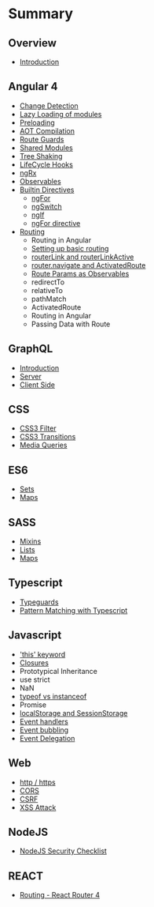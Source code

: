 # Summary

## Overview

* [Introduction](README.md)

## Angular 4

* [Change Detection](angular4/change-detection.md)
* [Lazy Loading of modules](angular4/lazy-loading-of-modules.md)
* [Preloading](angular4/preloading.md)
* [AOT Compilation](angular4/aot-compilation.md)
* [Route Guards](angular4/route-guards.md)
* [Shared Modules](angular4/shared-modules.md)
* [Tree Shaking](angular4/tree-shaking.md)
* [LifeCycle Hooks](angular4/lifecycle-hooks.md)
* [ngRx](angular4/ngrx.md)
* [Observables](angular4/rx-observables.md)
* [Builtin Directives](angular4/builtin-directives.md)
  * [ngFor](angular4/ngfor.md)
  * [ngSwitch](angular4/ngswitch.md)
  * [ngIf](angular4/ngif-directive.md)
  * [ngFor directive](angular4/ngfor-directive.md)
* [Routing](angular4/routing.md)
  * Routing in Angular
  * [Setting up basic routing](angular4/setting-up-basic-routing.md)
  * [routerLink and routerLinkActive](angular4/routerlink.md)
  * [router.navigate and ActivatedRoute](angular4/routernavigate.md)
  * [Route Params as Observables](angular4/route-params-and-data.md)
  * redirectTo
  * relativeTo
  * pathMatch
  * ActivatedRoute
  * Routing in Angular
  * Passing Data with Route

## GraphQL

* [Introduction](graphql/introduction.md)
* [Server](graphql/server.md)
* [Client Side](graphql/client-side.md)

## CSS

* [CSS3 Filter](css3-filter.md)
* [CSS3 Transitions](methods.md)
* [Media Queries](media-queries.md)

## ES6

* [Sets](es6/sets.md)
* [Maps](es6/maps.md)

## SASS

* [Mixins](sass-scss/sass-mixins.md)
* [Lists](sass-scss/lists.md)
* [Maps](sass-scss/maps.md)

## Typescript

* [Typeguards](typescript/typeguards.md)
* [Pattern Matching with Typescript](typescript/pattern-matching-with-typescript.md)

## Javascript

* ['this' keyword](javascript/this-keyword.md)
* [Closures](javascript/closures.md)
* Prototypical Inheritance
* use strict
* NaN
* [typeof vs instanceof](javascript/typeof-vs-instanceof.md)
* Promise
* [localStorage and SessionStorage](javascript/localstorage-and-sessionstorage.md)
* [Event handlers](javascript/event-handlers.md)
* [Event bubbling](javascript/event-bubbling.md)
* [Event Delegation](javascript/event-delegation.md)

## Web

* [http / https](web/http-https.md)
* [CORS](web/cors.md)
* [CSRF](web/csrf.md)
* [XSS Attack](web/xss-attack.md)

## NodeJS

* [NodeJS Security Checklist](web/nodejs-security-checklist.md)

## REACT

* [Routing - React Router 4](javascript/routing-react-router-4.md)

